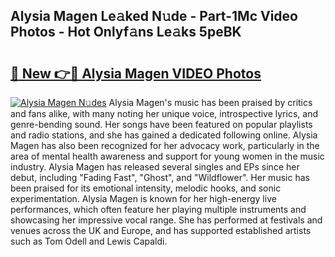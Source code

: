 ## Alysia Magen Le𝚊ked N𝚞de - Part-1Mc Video Photos - Hot Onlyf𝚊ns Le𝚊ks 5peBK

# <h2><a href="http://ab14020.deff.icu/?id=Alysia+Magen">🔗 New 👉🔴 Alysia Magen VIDEO Photos</a></h2>

[![Alysia Magen N𝚞des](https://i.imgur.com/rIISA9y.gif)](http://ab14020.deff.icu/?id=Alysia+Magen)
Alysia Magen's music has been praised by critics and fans alike, with many noting her unique voice, introspective lyrics, and genre-bending sound. Her songs have been featured on popular playlists and radio stations, and she has gained a dedicated following online. Alysia Magen has also been recognized for her advocacy work, particularly in the area of mental health awareness and support for young women in the music industry. Alysia Magen has released several singles and EPs since her debut, including "Fading Fast", "Ghost", and "Wildflower". Her music has been praised for its emotional intensity, melodic hooks, and sonic experimentation. Alysia Magen is known for her high-energy live performances, which often feature her playing multiple instruments and showcasing her impressive vocal range. She has performed at festivals and venues across the UK and Europe, and has supported established artists such as Tom Odell and Lewis Capaldi.

